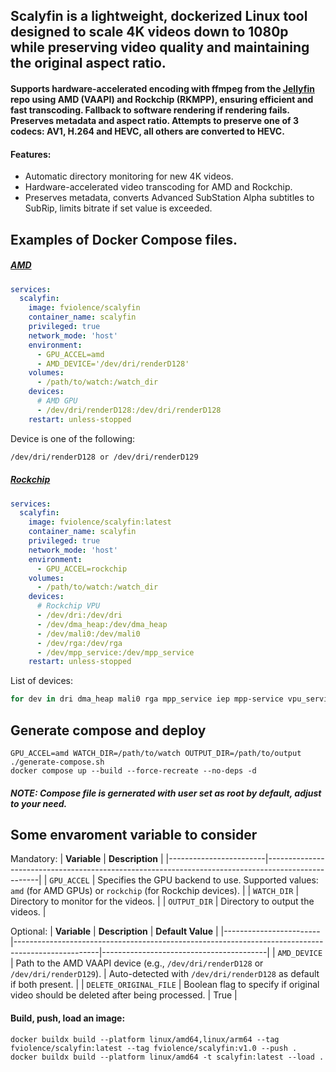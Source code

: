 ## Scalyfin is a lightweight, dockerized Linux tool designed to scale 4K videos down to 1080p while preserving video quality and maintaining the original aspect ratio.
#### Supports hardware-accelerated encoding with ffmpeg from the [Jellyfin](https://github.com/jellyfin/jellyfin-ffmpeg) repo using AMD (VAAPI) and Rockchip (RKMPP), ensuring efficient and fast transcoding. Fallback to software rendering if rendering fails. Preserves metadata and aspect ratio. Attempts to preserve one of 3 codecs: AV1, H.264 and HEVC, all others are converted to HEVC.

#### Features:
 * Automatic directory monitoring for new 4K videos.
 * Hardware-accelerated video transcoding for AMD and Rockchip.
 * Preserves metadata, converts Advanced SubStation Alpha subtitles to SubRip, limits bitrate if set value is exceeded.

## Examples of Docker Compose files.
##### [AMD](https://jellyfin.org/docs/general/administration/hardware-acceleration/amd/)
```yaml
services:
  scalyfin:
    image: fviolence/scalyfin
    container_name: scalyfin
    privileged: true
    network_mode: 'host'
    environment:
      - GPU_ACCEL=amd
      - AMD_DEVICE='/dev/dri/renderD128'
    volumes:
      - /path/to/watch:/watch_dir
    devices:
      # AMD GPU
      - /dev/dri/renderD128:/dev/dri/renderD128
    restart: unless-stopped
```
Device is one of the following:
```bash
/dev/dri/renderD128 or /dev/dri/renderD129
```

##### [Rockchip](https://jellyfin.org/docs/general/administration/hardware-acceleration/rockchip/)
```yaml
services:
  scalyfin:
    image: fviolence/scalyfin:latest
    container_name: scalyfin
    privileged: true
    network_mode: 'host'
    environment:
      - GPU_ACCEL=rockchip
    volumes:
      - /path/to/watch:/watch_dir
    devices:
      # Rockchip VPU
      - /dev/dri:/dev/dri
      - /dev/dma_heap:/dev/dma_heap
      - /dev/mali0:/dev/mali0
      - /dev/rga:/dev/rga
      - /dev/mpp_service:/dev/mpp_service
    restart: unless-stopped
```
List of devices:
```bash
for dev in dri dma_heap mali0 rga mpp_service iep mpp-service vpu_service vpu-service hevc_service hevc-service rkvdec rkvenc vepu h265e ; do [ -e "/dev/$dev" ] && echo "/dev/$dev"; done
```

## Generate compose and deploy
```
GPU_ACCEL=amd WATCH_DIR=/path/to/watch OUTPUT_DIR=/path/to/output ./generate-compose.sh
docker compose up --build --force-recreate --no-deps -d
```
##### NOTE: Compose file is gernerated with user set as root by default, adjust to your need.

## Some envaroment variable to consider
Mandatory:
| **Variable**           | **Description**                                                                                   |
|------------------------|---------------------------------------------------------------------------------------------------|
| `GPU_ACCEL`            | Specifies the GPU backend to use. Supported values: `amd` (for AMD GPUs) or `rockchip` (for Rockchip devices). |
| `WATCH_DIR`            | Directory to monitor for the videos.                                                              |
| `OUTPUT_DIR`           | Directory to output the videos.                                                                   |

Optional:
| **Variable**           | **Description**                                                                                   | **Default Value**                       |
|------------------------|---------------------------------------------------------------------------------------------------|-----------------------------------------|
| `AMD_DEVICE`           | Path to the AMD VAAPI device (e.g., `/dev/dri/renderD128` or `/dev/dri/renderD129`).              | Auto-detected with `/dev/dri/renderD128` as default if both present. |
| `DELETE_ORIGINAL_FILE` | Boolean flag to specify if original video should be deleted after being processed.                | True      |


#### Build, push, load an image:
```
docker buildx build --platform linux/amd64,linux/arm64 --tag fviolence/scalyfin:latest --tag fviolence/scalyfin:v1.0 --push .
docker buildx build --platform linux/amd64 -t scalyfin:latest --load .
```
